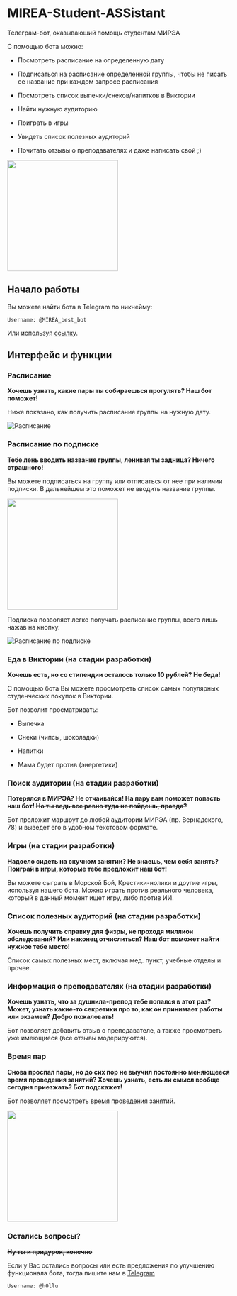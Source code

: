 # MIREA-Student-ASSistant

Телеграм-бот, оказывающий помощь студентам МИРЭА

С помощью бота можно:

* Посмотреть расписание на определенную дату

* Подписаться на расписание определенной группы, чтобы не писать ее название при каждом запросе расписания

* Посмотреть список выпечки/снеков/напитков в Виктории

* Найти нужную аудиторию

* Поиграть в игры

* Увидеть список полезных аудиторий

* Почитать отзывы о преподавателях и даже написать свой ;)

<img src="https://i.ibb.co/zRVkXhh/main-menu.jpg" width="250px">

## Начало работы

Вы можете найти бота в Telegram по никнейму:

```Telegram
Username: @MIREA_best_bot
```

Или используя [ссылку](https://t.me/MIREA_best_bot).

## Интерфейс и функции

### Расписание

**Хочешь узнать, какие пары ты собираешься прогулять? Наш бот поможет!**

Ниже показано, как получить расписание группы на нужную дату.

![Расписание](https://i.ibb.co/T4sy0YX/Schedule.png)

### Расписание по подписке

**Тебе лень вводить название группы, ленивая ты задница? Ничего страшного!**

 Вы можете подписаться на группу или отписаться от нее при наличии подписки. В дальнейшем это поможет не вводить название группы.

  <img src="https://i.ibb.co/b5FsHf5/Subscribe.jpg" width="250px">

Подписка позволяет легко получать расписание группы, всего лишь нажав на кнопку.

![Расписание по подписке](https://i.ibb.co/Y86Cd6c/Sub-Schedule.png)

### Еда в Виктории (на стадии разработки)

**Хочешь есть, но со стипендии осталось только 10 рублей? Не беда!**

С помощью бота Вы можете просмотреть список самых популярных студенческих покупок в Виктории.

Бот позволит просматривать:

* Выпечка

* Снеки (чипсы, шоколадки)

* Напитки

* Мама будет против (энергетики)

### Поиск аудитории (на стадии разработки)

**Потерялся в МИРЭА? Не отчаивайся! На пару вам поможет попасть наш бот!
~~Но ты ведь все равно туда не пойдешь, правда?~~**

Бот проложит маршрут до любой аудитории МИРЭА (пр. Вернадского, 78) и выведет его в удобном текстовом формате.

### Игры (на стадии разработки)

**Надоело сидеть на скучном занятии? Не знаешь, чем себя занять? Поиграй в игры, которые тебе предложит наш бот!**

Вы можете сыграть в Морской Бой, Крестики-нолики и другие игры, используя нашего бота. Можно играть против реального человека, который в данный момент ищет игру, либо против ИИ.

### Список полезных аудиторий (на стадии разработки)

**Хочешь получить справку для физры, не проходя миллион обследований? Или наконец отчислиться? Наш бот поможет найти нужное тебе место!**

Список самых полезных мест, включая мед. пункт, учебные отделы и прочее.

### Информация о преподавателях (на стадии разработки)

**Хочешь узнать, что за душнила-препод тебе попался в этот раз? Может, узнать какие-то секретики про то, как он принимает работы или экзамен? Добро пожаловать!**

Бот позволяет добавить отзыв о преподавателе, а также просмотреть уже имеющиеся (все отзывы модерируются).

### Время пар

**Снова проспал пары, но до сих пор не выучил постоянно меняющееся время проведения занятий? Хочешь узнать, есть ли смысл вообще сегодня приезжать? Бот подскажет!**

Бот позволяет посмотреть время проведения занятий.

  <img src="https://i.ibb.co/TYDH32L/time-of-classes.jpg" width="250px">

### Остались вопросы?

**~~Ну ты и придурок, конечно~~**

Если у Вас остались вопросы или есть предложения по улучшению функционала бота, тогда пишите нам в [Telegram](https://t.me/h0llu)

```Telegram
Username: @h0llu
```
